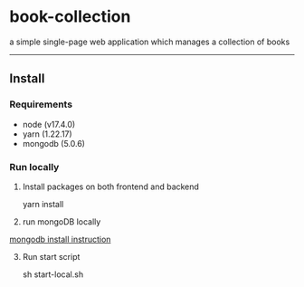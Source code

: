# book-collection
a simple single-page web application which manages a collection of books

***

## Install

### Requirements
 - node (v17.4.0)
 - yarn (1.22.17)
 - mongodb (5.0.6)

### Run locally

1. Install packages on both frontend and backend

    yarn install

2. run mongoDB locally

[mongodb install instruction](https://docs.mongodb.com/guides/server/install/)

3. Run start script

    sh start-local.sh